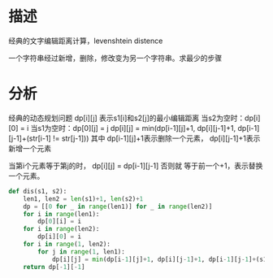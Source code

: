 # 描述
经典的文字编辑距离计算，levenshtein distence

一个字符串经过新增，删除，修改变为另一个字符串。求最少的步骤

# 分析
经典的动态规划问题
dp[i][j] 表示s1[i]和s2[j]的最小编辑距离
当s2为空时：dp[i][0] = i
当s1为空时：dp[0][j] = j
dp[i][j] = min(dp[i-1][j]+1, dp[i][j-1]+1, dp[i-1][j-1]+(str[i-1] != str[j-1]))
其中 dp[i-1][j]+1表示删除一个元素， 
    dp[i][j-1]+1表示新增一个元素

当第i个元素等于第j的时， dp[i][j] = dp[i-1][j-1]
否则就 等于前一个+1，表示替换一个元素。

```python
def dis(s1, s2):
    len1, len2 = len(s1)+1, len(s2)+1
    dp = [[0 for _ in range(len1)] for _ in range(len2)]
    for i in range(len1):
        dp[0][i] = i
    for i in range(len2):
        dp[i][0] = i
    for i in range(1, len2):
        for j in range(1, len1):
            dp[i][j] = min(dp[i-1][j]+1, dp[i][j-1]+1, dp[i-1][j-1]+(s1[j-1]!=s2[i-1]))
    return dp[-1][-1]

```